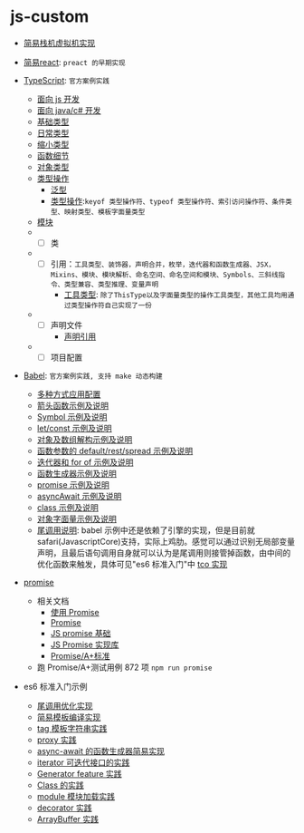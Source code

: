 # js-custom
- [简易栈机虚拟机实现](./virtual-stack.ts)
- [简易react](./mini-react): `preact 的早期实现`
- [TypeScript](./typescript): `官方案例实践`

  - [面向 js 开发](./typescript/for-js-programmer.ts)
  - [面向 java/c# 开发](./typescript/for-java-csharp-programmer.ts)
  - [基础类型](./typescript/basic-types.ts)
  - [日常类型](./typescript/everyday-types.ts)
  - [缩小类型](./typescript/narrowing.ts)
  - [函数细节](./typescript/functions.ts)
  - [对象类型](./typescript/objects.ts)
  - [类型操作](./type-manipulation)
    - [泛型](./type-manipulation-generics.ts)
    - [类型操作](./type-manipulation-other.ts):`keyof 类型操作符、typeof 类型操作符、索引访问操作符、条件类型、映射类型、模板字面量类型`
  - [模块](./typescript/modules/index.ts)
  - - [ ] 类
  - - [ ] 引用：`工具类型、装饰器，声明合并，枚举，迭代器和函数生成器、JSX，Mixins、模块、模块解析、命名空间、命名空间和模块、Symbols、三斜线指令、类型兼容、类型推理、变量声明`
      - [工具类型](./typescript/utility-types.ts): `除了ThisType以及字面量类型的操作工具类型，其他工具均用通过类型操作符自己实现了一份`
  - - [ ] 声明文件
      - [声明引用](./typescript/declaration/declaration-refrence.ts)
  - - [ ] 项目配置
- [Babel](./babel): `官方案例实践, 支持 make 动态构建`
  - [多种方式应用配置](./babel/es6-features/config.mjs)
  - [箭头函数示例及说明](./babel/es6-features/arrowFun.js)
  - [Symbol 示例及说明](./babel/es6-features/symbol.js)
  - [let/const 示例及说明](./babel/es6-features/letConst.js)
  - [对象及数组解构示例及说明](./babel/es6-features/destructuring.js)
  - [函数参数的 default/rest/spread 示例及说明](./babel/es6-features/defaultRestSpread.js)
  - [迭代器和 for of 示例及说明](./babel/es6-features/iteratorsForOf.js)
  - [函数生成器示例及说明](./babel/es6-features/generator.js)
  - [promise 示例及说明](./babel/es6-features/promise.js)
  - [asyncAwait 示例及说明](./babel/es6-features/asyncAwait.js)
  - [class 示例及说明](./babel/es6-features/class.js)
  - [对象字面量示例及说明](./babel/es6-features/objectLiterals.js)
  - [尾调用说明](./babel/es6-features/tailCall.js): babel 示例中还是依赖了引擎的实现，但是目前就 safari(JavascriptCore)支持，实际上鸡肋。感觉可以通过识别无局部变量声明，且最后语句调用自身就可以认为是尾调用则接管掉函数，由中间的优化函数来触发，具体可见"es6 标准入门"中 [tco 实现](../es6/tail-call-one.mjs)
- [promise](./promise.js)
  - 相关文档
    - [使用 Promise](https://developer.mozilla.org/zh-CN/docs/Web/JavaScript/Guide/Using_promises)
    - [Promise](https://developer.mozilla.org/zh-CN/docs/Web/JavaScript/Reference/Global_Objects/Promise)
    - [JS promise 基础](https://medium.com/@ramsunvtech/promises-of-promise-part-1-53f769245a53)
    - [JS Promise 实现库](https://medium.com/@ramsunvtech/js-promise-part-2-q-js-when-js-and-rsvp-js-af596232525c)
    - [Promise/A+标准](https://promisesaplus.com/#notes)
  - 跑 Promise/A+测试用例 872 项 `npm run promise`
- es6 标准入门示例
  - [尾调用优化实现](./es6/tail-call-one.mjs)
  - [简易模板编译实现](./es6/template-compile.mjs)
  - [tag 模板字符串实践](./es6/tagged-template.mjs)
  - [proxy 实践](./es6/proxy.mjs)
  - [async-await 的函数生成器简易实现](./es6/async.mjs)
  - [iterator 可迭代接口的实践](./es6/iterator.mjs)
  - [Generator feature 实践](./es6/generator.mjs)
  - [Class 的实践](./es6/class.mjs)
  - [module 模块加载实践](./es6/module.mjs)
  - [decorator 实践](./es6/decorator.js)
  - [ArrayBuffer 实践](./es6/array-buffer.mjs)
